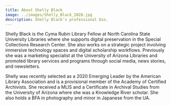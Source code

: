 ```yaml
---
title: About Shelly Black
image: ../images/Shelly_Black_2020.jpg
description: Shelly Black's professional bio.
---
```


Shelly Black is the Cyma Rubin Library Fellow at North Carolina State University Libraries where she supports digital preservation in the Special Collections Research Center. She also works on a strategic project involving immersive technology spaces and digital scholarship workflows. Previously she was a marketing specialist at the University of Arizona Libraries and promoted library services and programs through social media, news stories, and newsletters.

Shelly was recently selected as a 2020 Emerging Leader by the American Library Association and is a provisional member of the Academy of Certified Archivists. She received a MLIS and a Certificate in Archival Studies from the University of Arizona where she was a Knowledge River scholar. She also holds a BFA in photography and minor in Japanese from the UA.
